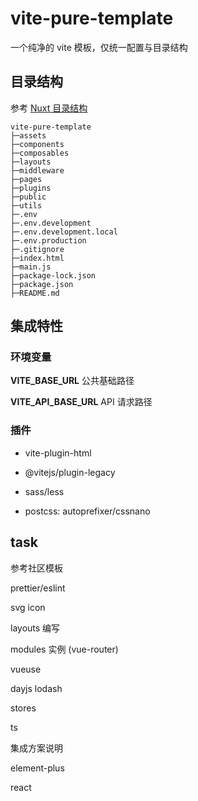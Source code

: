 # vite-pure-template

一个纯净的 vite 模板，仅统一配置与目录结构

## 目录结构

参考 [Nuxt 目录结构](https://nuxt.com/docs/guide/directory-structure/app)

```
vite-pure-template
├─assets
├─components
├─composables
├─layouts
├─middleware
├─pages
├─plugins
├─public
├─utils
├─.env
├─.env.development
├─.env.development.local
├─.env.production
├─.gitignore
├─index.html
├─main.js
├─package-lock.json
├─package.json
├─README.md
```

## 集成特性

### 环境变量

**VITE_BASE_URL** 公共基础路径

**VITE_API_BASE_URL** API 请求路径

### 插件

- vite-plugin-html

- @vitejs/plugin-legacy

- sass/less

- postcss: autoprefixer/cssnano

## task

参考社区模板

prettier/eslint

svg icon

layouts 编写

modules 实例 (vue-router)

vueuse

dayjs lodash

stores

ts

集成方案说明

element-plus

react
